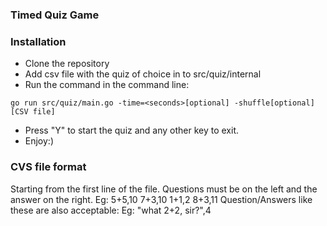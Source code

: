 ### Timed Quiz Game

### Installation
- Clone the repository
- Add csv file with the quiz of choice in to src/quiz/internal
- Run the command in the command line: 
```
go run src/quiz/main.go -time=<seconds>[optional] -shuffle[optional] [CSV file]
```
- Press "Y" to start the quiz and any other key to exit.
- Enjoy:)

### CVS file format
Starting from the first line of the file.
Questions must be on the left and the answer on the right. 
Eg: 
    5+5,10
    7+3,10
    1+1,2
    8+3,11
Question/Answers like these are also acceptable: 
Eg:
    "what 2+2, sir?",4
